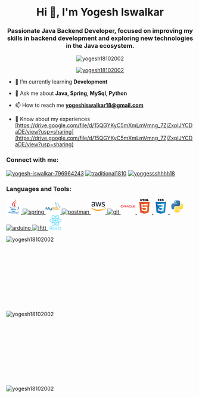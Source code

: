 <h1 align="center">Hi 👋, I'm Yogesh Iswalkar</h1>
<h3 align="center">Passionate Java Backend Developer, focused on improving my skills in backend development and exploring new technologies in the Java ecosystem.</h3>

<p align="center"> <img src="https://komarev.com/ghpvc/?username=yogesh18102002&label=Profile%20views&color=0e75b6&style=flat" alt="yogesh18102002" /> </p>

<p align="center"> <a href="https://github.com/ryo-ma/github-profile-trophy"><img src="https://github-profile-trophy.vercel.app/?username=yogesh18102002" alt="yogesh18102002" /></a> </p>

- 🌱 I’m currently learning **Development**

- 💬 Ask me about **Java, Spring, MySql, Python**

- 📫 How to reach me **yogeshiswalkar18@gmail.com**

- 📄 Know about my experiences [https://drive.google.com/file/d/15QGYKyC5mXmLmVmng_7ZjZxpIJYCDaDE/view?usp=sharing](https://drive.google.com/file/d/15QGYKyC5mXmLmVmng_7ZjZxpIJYCDaDE/view?usp=sharing)

<h3 align="left">Connect with me:</h3>
<p align="left">
<a href="https://linkedin.com/in/yogesh-iswalkar-796964243" target="blank"><img align="center" src="https://raw.githubusercontent.com/rahuldkjain/github-profile-readme-generator/master/src/images/icons/Social/linked-in-alt.svg" alt="yogesh-iswalkar-796964243" height="30" width="40" /></a>
<a href="https://www.hackerrank.com/traditional1810" target="blank"><img align="center" src="https://raw.githubusercontent.com/rahuldkjain/github-profile-readme-generator/master/src/images/icons/Social/hackerrank.svg" alt="traditional1810" height="30" width="40" /></a>
<a href="https://instagram.com/yoggessshhhh18" target="blank"><img align="center" src="https://raw.githubusercontent.com/rahuldkjain/github-profile-readme-generator/master/src/images/icons/Social/instagram.svg" alt="yoggessshhhh18" height="30" width="40" /></a>
</p>

<h3 align="left">Languages and Tools:</h3>
<p align="left"> <a href="https://www.java.com" target="_blank" rel="noreferrer"> <img src="https://raw.githubusercontent.com/devicons/devicon/master/icons/java/java-original.svg" alt="java" width="40" height="40"/> </a> <a href="https://spring.io/" target="_blank" rel="noreferrer"> <img src="https://www.vectorlogo.zone/logos/springio/springio-icon.svg" alt="spring" width="40" height="40"/> </a> <a href="https://www.mysql.com/" target="_blank" rel="noreferrer"> <img src="https://raw.githubusercontent.com/devicons/devicon/master/icons/mysql/mysql-original-wordmark.svg" alt="mysql" width="40" height="40"/>  <a href="https://postman.com" target="_blank" rel="noreferrer"> <img src="https://www.vectorlogo.zone/logos/getpostman/getpostman-icon.svg" alt="postman" width="40" height="40"/> </a> </a> <a href="https://aws.amazon.com" target="_blank" rel="noreferrer"> <img src="https://raw.githubusercontent.com/devicons/devicon/master/icons/amazonwebservices/amazonwebservices-original-wordmark.svg" alt="aws" width="40" height="40"/> </a> <a href="https://git-scm.com/" target="_blank" rel="noreferrer"> <img src="https://www.vectorlogo.zone/logos/git-scm/git-scm-icon.svg" alt="git" width="40" height="40"/> </a> <a href="https://www.oracle.com/" target="_blank" rel="noreferrer"> <img src="https://raw.githubusercontent.com/devicons/devicon/master/icons/oracle/oracle-original.svg" alt="oracle" width="40" height="40"/> </a>  <a href="https://www.w3.org/html/" target="_blank" rel="noreferrer"> <img src="https://raw.githubusercontent.com/devicons/devicon/master/icons/html5/html5-original-wordmark.svg" alt="html5" width="40" height="40"/> <a href="https://www.w3schools.com/css/" target="_blank" rel="noreferrer"> <img src="https://raw.githubusercontent.com/devicons/devicon/master/icons/css3/css3-original-wordmark.svg" alt="css3" width="40" height="40"/> </a> <a href="https://www.python.org" target="_blank" rel="noreferrer"> <img src="https://raw.githubusercontent.com/devicons/devicon/master/icons/python/python-original.svg" alt="python" width="40" height="40"/> </a> <a href="https://www.arduino.cc/" target="_blank" rel="noreferrer"> <img src="https://cdn.worldvectorlogo.com/logos/arduino-1.svg" alt="arduino" width="40" height="40"/> </a>     </a> <a href="https://ifttt.com/" target="_blank" rel="noreferrer"> <img src="https://www.vectorlogo.zone/logos/ifttt/ifttt-ar21.svg" alt="ifttt" width="40" height="40"/> </a> </a>   </a> <a href="https://reactjs.org/" target="_blank" rel="noreferrer"> <img src="https://raw.githubusercontent.com/devicons/devicon/master/icons/react/react-original-wordmark.svg" alt="react" width="40" height="40"/>  </p>

<p>
  <img align="left" src="https://github-readme-stats.vercel.app/api?username=yogesh18102002&show_icons=true&locale=en" alt="yogesh18102002" width="300" height="200" />
</p>

<p>
  <img align="left" src="https://github-readme-streak-stats.herokuapp.com/?user=yogesh18102002&" alt="yogesh18102002" width="300" height="200" />
</p>


<p>
  <img align="left" src="https://github-readme-stats.vercel.app/api/top-langs?username=yogesh18102002&show_icons=true&locale=en&layout=compact" alt="yogesh18102002" width="300" height="200"/>
</p>
